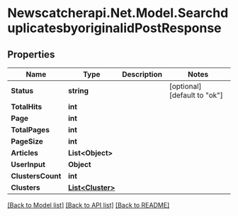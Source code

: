 # Newscatcherapi.Net.Model.SearchduplicatesbyoriginalidPostResponse

## Properties

Name | Type | Description | Notes
------------ | ------------- | ------------- | -------------
**Status** | **string** |  | [optional] [default to "ok"]
**TotalHits** | **int** |  | 
**Page** | **int** |  | 
**TotalPages** | **int** |  | 
**PageSize** | **int** |  | 
**Articles** | **List&lt;Object&gt;** |  | 
**UserInput** | **Object** |  | 
**ClustersCount** | **int** |  | 
**Clusters** | [**List&lt;Cluster&gt;**](Cluster.md) |  | 

[[Back to Model list]](../README.md#documentation-for-models) [[Back to API list]](../README.md#documentation-for-api-endpoints) [[Back to README]](../README.md)

